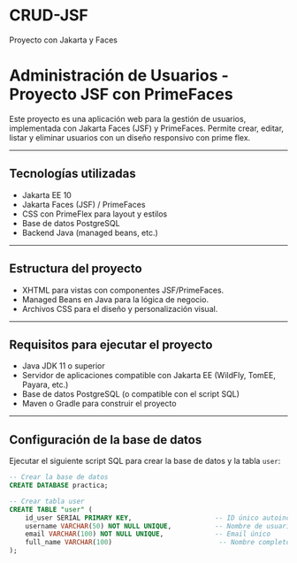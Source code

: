 # CRUD-JSF
Proyecto con Jakarta y Faces

# Administración de Usuarios - Proyecto JSF con PrimeFaces

Este proyecto es una aplicación web para la gestión de usuarios, implementada con Jakarta Faces (JSF) y PrimeFaces. Permite crear, editar, listar y eliminar usuarios con un diseño responsivo con prime flex.

---

## Tecnologías utilizadas

- Jakarta EE 10
- Jakarta Faces (JSF) / PrimeFaces
- CSS con PrimeFlex para layout y estilos
- Base de datos PostgreSQL
- Backend Java (managed beans, etc.)

---

## Estructura del proyecto

- XHTML para vistas con componentes JSF/PrimeFaces.
- Managed Beans en Java para la lógica de negocio.
- Archivos CSS para el diseño y personalización visual.

---

## Requisitos para ejecutar el proyecto

- Java JDK 11 o superior
- Servidor de aplicaciones compatible con Jakarta EE (WildFly, TomEE, Payara, etc.)
- Base de datos PostgreSQL (o compatible con el script SQL)
- Maven o Gradle para construir el proyecto

---

## Configuración de la base de datos

Ejecutar el siguiente script SQL para crear la base de datos y la tabla `user`:

```sql
-- Crear la base de datos
CREATE DATABASE practica;

-- Crear tabla user
CREATE TABLE "user" (
    id_user SERIAL PRIMARY KEY,                     -- ID único autoincremental
    username VARCHAR(50) NOT NULL UNIQUE,           -- Nombre de usuario único
    email VARCHAR(100) NOT NULL UNIQUE,             -- Email único
    full_name VARCHAR(100)                           -- Nombre completo
);
